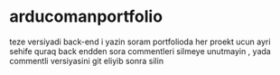 # arducomanportfolio
teze versiyadi back-end i yazin soram portfolioda her proekt ucun ayri sehife quraq back endden sora commentleri silmeye unutmayin , yada commentli versiyasini git eliyib sonra silin 
